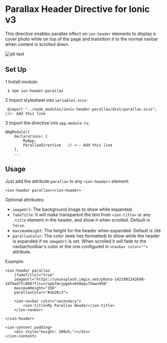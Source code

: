 # Parallax Header Directive for Ionic v3 #

This directive enables parallax effect on `ion-header` elements to display a cover photo while on top of the page and transition it to the normal navbar when content is scrolled down.

![alt text](https://raw.githubusercontent.com/RaschidGithub/ionic-header-parallax/master/gif.gif)

## Set Up ##

1 Install module:

```
 $ npm ion-header-parallax
 ```


2 Import stylesheet into `variables.scss`:

```
 @import "../node_modules/ionic-header-parallax/dist/parallax.scss";		//<- Add this line
 ```

3 Import the directive into `app.module.ts`:

```
@NgModule({
    declarations: [
    	MyApp,
    	ParallaxDirective	// <-- Add this line
    ],
    ...
```


## Usage ##

Just add the attribute `parallax` to any `<ion-header>` element:

```
<ion-header parallax></ion-header>
```

Optional attributes:

* `imageUrl`: The background image to show while expanded.
* `fadeTitle`: It will make transparent the text from `<ion-title>` or any `.title` element in the header, and show it when scrolled. Default is `false`.
* `maximumHeight`: The height for the header when expanded. Default is `200`.
* `parallaxColor`: The color (web hex formatted) to show while the header is expanded if no `imageUrl` is set. When scrolled it will fade to the navbar/toolbar's color or the one configured in `<navbar color="">` attribute.

Example: 

```
<ion-header parallax 
	[fadeTitle]="true" 
	imageUrl="https://ununsplash.imgix.net/photo-1421091242698-34f6ad7fc088?fit=crop&fm=jpg&h=650&q=75&w=950" 
	maximumHeight="350"
	parallaxColor="#ab26c3">

	<ion-navbar color="secondary">
		<ion-title>My Parallax Header</ion-title>
	</ion-navbar>

</ion-header>

<ion-content padding>
	<div style="height: 200vh;"></div>
</ion-content>
```
